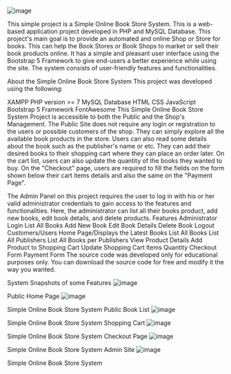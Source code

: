 ![image](https://github.com/Vickeysaini/Online-Book-Store/assets/97670943/41d0d8b4-bc63-4a8d-b577-dda680a598cc)

This simple project is a Simple Online Book Store System. This is a web-based application project developed in PHP and MySQL Database. 
This project's main goal is to provide an automated and online Shop or Store for books.
This can help the Book Stores or Book Shops to market or sell their book products online.
It has a simple and pleasant user interface using the Bootstrap 5 Framework to give end-users a better experience while using the site.
The system consists of user-friendly features and functionalities.

About the Simple Online Book Store System
This project was developed using the following:

XAMPP
PHP version >= 7
MySQL Database
HTML
CSS
JavaScript
Bootstrap 5 Framework
FontAwesome
This Simple Online Book Store System Project is accessible to both the Public and the Shop's Management. The Public Site does not require any login or registration to the users or possible customers of the shop. They can simply explore all the available book products in the store. Users can also read some details about the book such as the publisher's name or etc. They can add their desired books to their shopping cart where they can place an order later. On the cart list, users can also update the quantity of the books they wanted to buy. On the "Checkout" page, users are required to fill the fields on the form shown below their cart items details and also the same on the "Payment Page".

The Admin Panel on this project requires the user to log in with his or her valid administrator credentials to gain access to the features and functionalities. Here, the administrator can list all their books product, add new books, edit book details, and delete products.
Features
Administrator
Login
List All Books
Add New Book
Edit Book Details
Delete Book
Logout
Customers/Users
Home Page/Displays the Latest Books
List All Books
List All Publishers
List All Books per Publishers
View Product Details
Add Product to Shopping Cart
Update Shopping Cart Items Quantity
Checkout Form
Payment Form
The source code was developed only for educational purposes only. You can download the source code for free and modify it the way you wanted.

System Snapshots of some Features
![image](https://github.com/Vickeysaini/Online-Book-Store/assets/97670943/c3ec30ac-b3c8-4b7e-9b07-779cc2217832)

Public Home Page
![image](https://github.com/Vickeysaini/Online-Book-Store/assets/97670943/470a07da-393c-4d1c-bc92-3515a5813f1d)

Simple Online Book Store System
Public Book List
![image](https://github.com/Vickeysaini/Online-Book-Store/assets/97670943/f82a571e-c636-490e-a0cf-a27ad1ced778)

Simple Online Book Store System
Shopping Cart
![image](https://github.com/Vickeysaini/Online-Book-Store/assets/97670943/676fd558-da52-4546-b4d6-289a035ef0fd)

Simple Online Book Store System
Checkout Page
![image](https://github.com/Vickeysaini/Online-Book-Store/assets/97670943/252c1606-7799-4765-800b-251b05b1dfa1)

Simple Online Book Store System
Admin Site
![image](https://github.com/Vickeysaini/Online-Book-Store/assets/97670943/05954075-40a4-4601-8cd0-feb7ca9e7ca2)

Simple Online Book Store System
